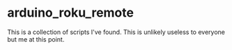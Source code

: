 # arduino_roku_remote

This is a collection of scripts I've found.  This is unlikely useless to everyone but me at this point.
